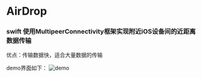 # AirDrop


### swift 使用MultipeerConnectivity框架实现附近iOS设备间的近距离数据传输

优点：传输数据快，适合大量数据的传输

demo界面如下：
![demo]()
